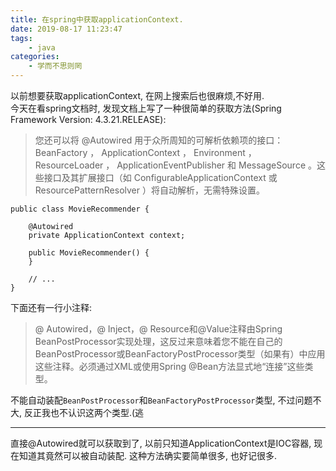 ```yaml
---
title: 在spring中获取applicationContext.  
date: 2019-08-17 11:23:47
tags:
	- java
categories:
	- 学而不思则罔
---
```

以前想要获取applicationContext, 在网上搜索后也很麻烦,不好用.  
今天在看spring文档时, 发现文档上写了一种很简单的获取方法(Spring Framework Version: 4.3.21.RELEASE): 

>您还可以将 @Autowired 用于众所周知的可解析依赖项的接口： BeanFactory ， ApplicationContext ， Environment ， ResourceLoader ， ApplicationEventPublisher 和 MessageSource 。这些接口及其扩展接口（如 ConfigurableApplicationContext 或 ResourcePatternResolver ）将自动解析，无需特殊设置。

~~~
public class MovieRecommender {

    @Autowired
    private ApplicationContext context;

    public MovieRecommender() {
    }

    // ...
}
~~~

下面还有一行小注释:
>@ Autowired，@ Inject，@ Resource和@Value注释由Spring BeanPostProcessor实现处理，这反过来意味着您不能在自己的BeanPostProcessor或BeanFactoryPostProcessor类型（如果有）中应用这些注释。必须通过XML或使用Spring @Bean方法显式地“连接”这些类型。

不能自动装配`BeanPostProcessor`和`BeanFactoryPostProcessor`类型, 不过问题不大, 反正我也不认识这两个类型.(逃

---
直接@Autowired就可以获取到了, 以前只知道ApplicationContext是IOC容器, 现在知道其竟然可以被自动装配. 这种方法确实要简单很多, 也好记很多.